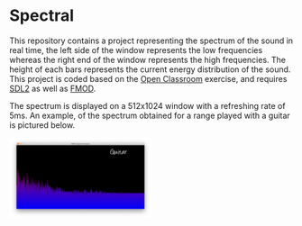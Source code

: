 # Spectral

This repository contains a project representing the spectrum of the sound in real time, the left side of the window represents the low frequencies whereas the right end of the window represents the high frequencies. The height of each bars represents the current energy distribution of the sound. This project is coded based on the [Open Classroom](https://openclassrooms.com/fr/courses/19980-apprenez-a-programmer-en-c/19556-tp-visualisation-spectrale-du-son) exercise, and requires [SDL2](https://www.libsdl.org/index.php) as well as [FMOD](https://www.fmod.com).

The spectrum is displayed on a 512x1024 window with a refreshing rate of 5ms. An example, of the spectrum obtained for a range played with a guitar is pictured below.

<img src="Guitar_Spectral.png" height="50%" width="50%">
